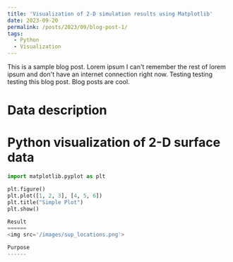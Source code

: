```yaml
---
title: 'Visualization of 2-D simulation results using Matplotlib'
date: 2023-09-20
permalink: /posts/2023/09/blog-post-1/
tags:
  - Python
  - Visualization
---
```


This is a sample blog post. Lorem ipsum I can't remember the rest of lorem ipsum and don't have an internet connection right now. Testing testing testing this blog post. Blog posts are cool.



Data description
======

Python visualization of 2-D surface data
======

```python
import matplotlib.pyplot as plt

plt.figure()
plt.plot([1, 2, 3], [4, 5, 6])
plt.title("Simple Plot")
plt.show()

Result
======
<img src='/images/sup_locations.png'>

Purpose
------


